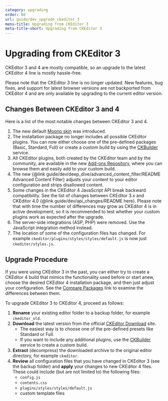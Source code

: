 ```yaml
---
category: upgrading
order: 60
url: guide/dev_upgrade_ckeditor_3
menu-title: Upgrading from CKEditor 3
meta-title-short: Upgrading from CKEditor 3
---
```

<!--
Copyright (c) 2003-2017, CKSource - Frederico Knabben. All rights reserved.
For licensing, see LICENSE.md.
-->

# Upgrading from CKEditor 3

CKEditor 3 and 4 are mostly compatible, so an upgrade to the latest CKEditor 4 line is mostly hassle-free.

<info-box hint=""> Please note that the CKEditor 3 line is no longer updated. New features, bug fixes, and support for latest browser versions are not backported from CKEditor 4 and are only available by upgrading to the current editor version.
</info-box>

## Changes Between CKEditor 3 and 4

Here is a list of the most notable changes between CKEditor 3 and 4.

1. The new default [Moono skin](https://ckeditor.com/cke4/addon/moono) was introduced.
2. The installation package no longer includes all possible CKEditor plugins. You can now either choose one of the pre-defined packages (Basic, Standard, Full) or create a custom build by using the [CKBuilder](https://ckeditor.com/cke4/builder) service.
3. All CKEditor plugins, both created by the CKEditor team and by the community, are available in the new [Add-ons Repository](https://ckeditor.com/cke4/addons/plugins/all), where you can browse them and easily add to your custom build.
4. The new {@link guide/dev/deep_dive/advanced_content_filter/README Advanced Content Filter} adjusts your content to your editor configuration and strips disallowed content.
5. Some changes in the CKEditor 4 JavaScript API break backward compatibility. See the list of changes between CKEditor 3.x and CKEditor 4.0 {@link guide/dev/api_changes/README here}. Please note that with time the number of differences may grow as CKEditor 4 is in active development, so it is recommended to test whether your custom plugins work as expected after the upgrade.
6. The server-side integrations (ASP, PHP) were removed. Use the JavaScript integration method instead.
7. The location of some of the configuration files has changed. For example `ckeditor/plugins/styles/styles/default.js` is now just `ckeditor/styles.js`.

## Upgrade Procedure

If you were using CKEditor 3 in the past, you can either try to create a CKEditor 4 build that mimics the functionality used before or start anew, choose the desired CKEditor 4 installation package, and then just adjust your configuration. See the [Compare Packages](https://ckeditor.com/cke4/presets) link to examine the differences between them.

To upgrade CKEditor 3 to CKEditor 4, proceed as follows:

1. **Rename** your existing editor folder to a backup folder, for example `ckeditor_old`.
2. **Download** the latest version from the official [CKEditor Download](https://ckeditor.com/ckeditor-4/download/) site.
	* The easiest way is to choose one of the pre-defined presets like Standard or Full.
	* If you want to include any additional plugins, use the [CKBuilder](https://ckeditor.com/cke4/builder) service to create a custom build.
3. **Extract** (decompress) the downloaded archive to the original editor directory, for example `ckeditor`.
4. **Review** all configuration files that you have changed in CKEditor 3 (see the backup folder) and **apply** your changes to new CKEditor 4 files. These could include (but are not limited to) the following files:
	* `config.js`
	* `contents.css`
	* `plugins/styles/styles/default.js`
	* custom template files

